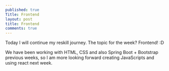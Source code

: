```yaml
---
published: true
Title: Frontend
layout: post
title: Frontend
comments: true
---
```

Today I will continue my reskill journey. The topic for the week? Frontend! :D

We have been working with HTML, CSS and also Spring Boot + Bootstrap previous weeks, so I am more looking forward creating JavaScripts and using react next week. 
